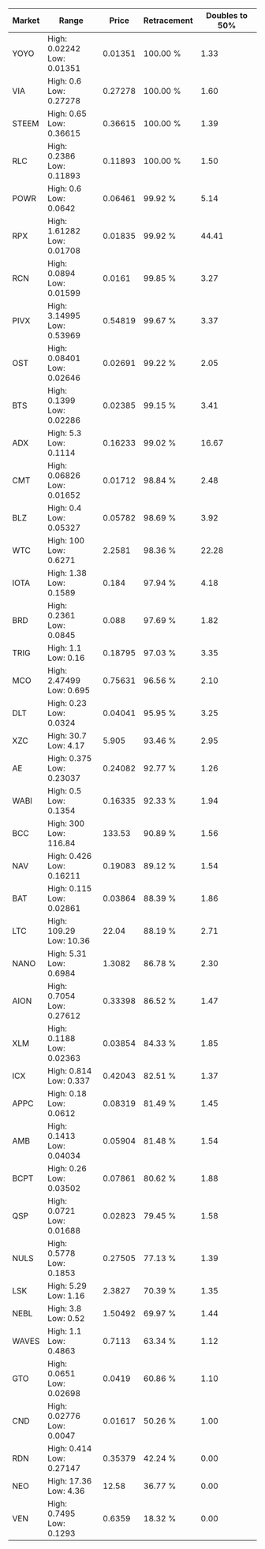 | Market | Range | Price| Retracement | Doubles to 50% |
| --- | --- | --- | --- | --- |
| YOYO | High: 0.02242<br />Low: 0.01351 | 0.01351 | 100.00 % | 1.33 |
| VIA | High: 0.6<br />Low: 0.27278 | 0.27278 | 100.00 % | 1.60 |
| STEEM | High: 0.65<br />Low: 0.36615 | 0.36615 | 100.00 % | 1.39 |
| RLC | High: 0.2386<br />Low: 0.11893 | 0.11893 | 100.00 % | 1.50 |
| POWR | High: 0.6<br />Low: 0.0642 | 0.06461 | 99.92 % | 5.14 |
| RPX | High: 1.61282<br />Low: 0.01708 | 0.01835 | 99.92 % | 44.41 |
| RCN | High: 0.0894<br />Low: 0.01599 | 0.0161 | 99.85 % | 3.27 |
| PIVX | High: 3.14995<br />Low: 0.53969 | 0.54819 | 99.67 % | 3.37 |
| OST | High: 0.08401<br />Low: 0.02646 | 0.02691 | 99.22 % | 2.05 |
| BTS | High: 0.1399<br />Low: 0.02286 | 0.02385 | 99.15 % | 3.41 |
| ADX | High: 5.3<br />Low: 0.1114 | 0.16233 | 99.02 % | 16.67 |
| CMT | High: 0.06826<br />Low: 0.01652 | 0.01712 | 98.84 % | 2.48 |
| BLZ | High: 0.4<br />Low: 0.05327 | 0.05782 | 98.69 % | 3.92 |
| WTC | High: 100<br />Low: 0.6271 | 2.2581 | 98.36 % | 22.28 |
| IOTA | High: 1.38<br />Low: 0.1589 | 0.184 | 97.94 % | 4.18 |
| BRD | High: 0.2361<br />Low: 0.0845 | 0.088 | 97.69 % | 1.82 |
| TRIG | High: 1.1<br />Low: 0.16 | 0.18795 | 97.03 % | 3.35 |
| MCO | High: 2.47499<br />Low: 0.695 | 0.75631 | 96.56 % | 2.10 |
| DLT | High: 0.23<br />Low: 0.0324 | 0.04041 | 95.95 % | 3.25 |
| XZC | High: 30.7<br />Low: 4.17 | 5.905 | 93.46 % | 2.95 |
| AE | High: 0.375<br />Low: 0.23037 | 0.24082 | 92.77 % | 1.26 |
| WABI | High: 0.5<br />Low: 0.1354 | 0.16335 | 92.33 % | 1.94 |
| BCC | High: 300<br />Low: 116.84 | 133.53 | 90.89 % | 1.56 |
| NAV | High: 0.426<br />Low: 0.16211 | 0.19083 | 89.12 % | 1.54 |
| BAT | High: 0.115<br />Low: 0.02861 | 0.03864 | 88.39 % | 1.86 |
| LTC | High: 109.29<br />Low: 10.36 | 22.04 | 88.19 % | 2.71 |
| NANO | High: 5.31<br />Low: 0.6984 | 1.3082 | 86.78 % | 2.30 |
| AION | High: 0.7054<br />Low: 0.27612 | 0.33398 | 86.52 % | 1.47 |
| XLM | High: 0.1188<br />Low: 0.02363 | 0.03854 | 84.33 % | 1.85 |
| ICX | High: 0.814<br />Low: 0.337 | 0.42043 | 82.51 % | 1.37 |
| APPC | High: 0.18<br />Low: 0.0612 | 0.08319 | 81.49 % | 1.45 |
| AMB | High: 0.1413<br />Low: 0.04034 | 0.05904 | 81.48 % | 1.54 |
| BCPT | High: 0.26<br />Low: 0.03502 | 0.07861 | 80.62 % | 1.88 |
| QSP | High: 0.0721<br />Low: 0.01688 | 0.02823 | 79.45 % | 1.58 |
| NULS | High: 0.5778<br />Low: 0.1853 | 0.27505 | 77.13 % | 1.39 |
| LSK | High: 5.29<br />Low: 1.16 | 2.3827 | 70.39 % | 1.35 |
| NEBL | High: 3.8<br />Low: 0.52 | 1.50492 | 69.97 % | 1.44 |
| WAVES | High: 1.1<br />Low: 0.4863 | 0.7113 | 63.34 % | 1.12 |
| GTO | High: 0.0651<br />Low: 0.02698 | 0.0419 | 60.86 % | 1.10 |
| CND | High: 0.02776<br />Low: 0.0047 | 0.01617 | 50.26 % | 1.00 |
| RDN | High: 0.414<br />Low: 0.27147 | 0.35379 | 42.24 % | 0.00 |
| NEO | High: 17.36<br />Low: 4.36 | 12.58 | 36.77 % | 0.00 |
| VEN | High: 0.7495<br />Low: 0.1293 | 0.6359 | 18.32 % | 0.00 |
